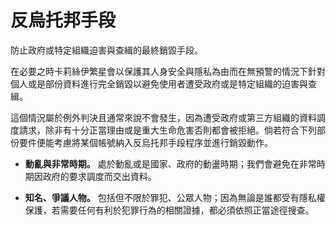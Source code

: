 # 反烏托邦手段

防止政府或特定組織迫害與查緝的最終銷毀手段。

在必要之時卡莉絲伊繁星會以保護其人身安全與隱私為由而在無預警的情況下針對個人或是部份資料進行完全銷毀以避免使用者遭受政府或是特定組織的迫害與查緝。

這個情況屬於例外判決且通常來說不會發生，因為遭受政府或第三方組織的資料調度請求，除非有十分正當理由或是重大生命危害否則都會被拒絕。倘若符合下列部份要件便能考慮將某個帳號納入反烏托邦手段程序並進行銷毀動作。

* **動亂與非常時期。** 處於動亂或是國家、政府的動盪時期；我們會避免在非常時期因政府的要求調度而交出資料。

* **知名、爭議人物。** 包括但不限於罪犯、公眾人物；因為無論是誰都受有隱私權保護，若需要任何有利於犯罪行為的相關證據，都必須依照正當途徑搜查。
